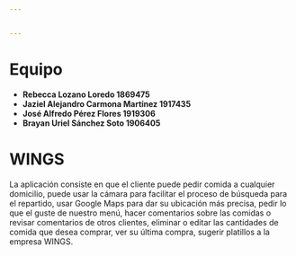 ```yaml
---


---
```


<h1 id="equipo">Equipo</h1>
<ul>
<li><strong>Rebecca Lozano Loredo								1869475</strong></li>
<li><strong>Jaziel Alejandro Carmona Martínez			1917435</strong></li>
<li><strong>José Alfredo Pérez Flores       1919306</strong></li>
<li><strong>Brayan Uriel Sánchez Soto       1906405</strong></li>
</ul>
<h1 id="wings">WINGS</h1>
<p>La aplicación consiste en que el cliente puede pedir comida a cualquier domicilio, puede usar la cámara para facilitar el proceso de búsqueda para el repartido, usar Google Maps para dar su ubicación más precisa, pedir lo que el guste de nuestro menú, hacer comentarios sobre las comidas o revisar comentarios de otros clientes, eliminar o editar las cantidades de comida que desea comprar, ver su última compra, sugerir platillos a la empresa WINGS.</p>

